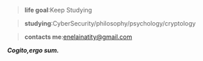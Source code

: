 >**life goal**:Keep Studying

>**studying**:CyberSecurity/philosophy/psychology/cryptology

>**contacts me**:enelainatity@gmail.com
    
***Cogito,ergo sum.***


<!---
Schwar2/Schwar2 is a ✨ special ✨ repository because its `README.md` (this file) appears on your GitHub profile.
You can click the Preview link to take a look at your changes.
--->
